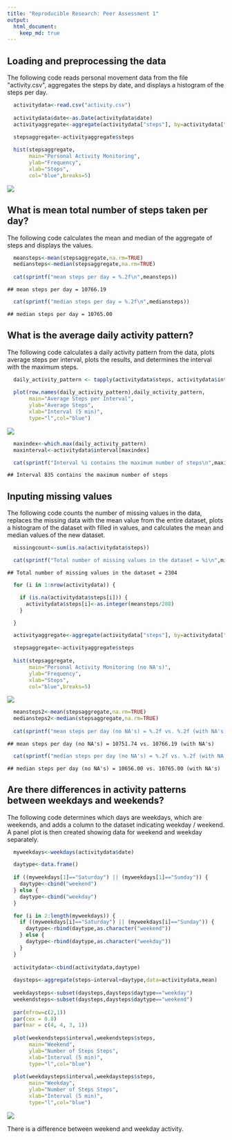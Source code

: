 ```yaml
---
title: "Reproducible Research: Peer Assessment 1"
output: 
  html_document:
    keep_md: true
---
```



## Loading and preprocessing the data

The following code reads personal movement data from the
file "activity.csv", aggregates the steps by date, and 
displays a histogram of the steps per day.


```r
  activitydata<-read.csv("activity.csv")
  
  activitydata$date<-as.Date(activitydata$date)
  activityaggregate<-aggregate(activitydata["steps"], by=activitydata["date"], sum)  

  stepsaggregate<-activityaggregate$steps
  
  hist(stepsaggregate,
       main="Personal Activity Monitoring",
       ylab="Frequency",
       xlab="Steps",
       col="blue",breaks=5)
```

![](PA1_template_files/figure-html/unnamed-chunk-1-1.png)<!-- -->
  

## What is mean total number of steps taken per day?

The following code calculates the mean and median of
the aggregate of steps and displays the values.


```r
  meansteps<-mean(stepsaggregate,na.rm=TRUE)
  mediansteps<-median(stepsaggregate,na.rm=TRUE)
  
  cat(sprintf("mean steps per day = %.2f\n",meansteps))
```

```
## mean steps per day = 10766.19
```

```r
  cat(sprintf("median steps per day = %.2f\n",mediansteps))
```

```
## median steps per day = 10765.00
```
  

## What is the average daily activity pattern?

The following code calculates a daily activity pattern from the 
data, plots average steps per interval, plots the results, and
determines the interval with the maximum steps.


```r
  daily_activity_pattern <- tapply(activitydata$steps, activitydata$interval, mean, na.rm = TRUE)
  
  plot(row.names(daily_activity_pattern),daily_activity_pattern,
       main="Average Steps per Interval", 
       ylab="Average Steps",
       xlab="Interval (5 min)",
       type="l",col="blue")
```

![](PA1_template_files/figure-html/unnamed-chunk-3-1.png)<!-- -->

```r
  maxindex<-which.max(daily_activity_pattern)
  maxinterval<-activitydata$interval[maxindex]

  cat(sprintf("Interval %i contains the maximum number of steps\n",maxinterval))
```

```
## Interval 835 contains the maximum number of steps
```
  
  
## Inputing missing values

The following code counts the number of missing values in 
the data, replaces the missing data with the mean value
from the entire dataset, plots a histogram of the dataset
with filled in values, and calculates the mean and median
values of the new dataset.


```r
  missingcount<-sum(is.na(activitydata$steps))

  cat(sprintf("Total number of missing values in the dataset = %i\n",missingcount))
```

```
## Total number of missing values in the dataset = 2304
```

```r
  for (i in 1:nrow(activitydata)) {

    if (is.na(activitydata$steps[i])) {
      activitydata$steps[i]<-as.integer(meansteps/288)
    }

  }

  activityaggregate<-aggregate(activitydata["steps"], by=activitydata["date"], sum)  

  stepsaggregate<-activityaggregate$steps
  
  hist(stepsaggregate,
       main="Personal Activity Monitoring (no NA's)",
       ylab="Frequency",
       xlab="Steps",
       col="blue",breaks=5)
```

![](PA1_template_files/figure-html/unnamed-chunk-4-1.png)<!-- -->

```r
  meansteps2<-mean(stepsaggregate,na.rm=TRUE)
  mediansteps2<-median(stepsaggregate,na.rm=TRUE)
  
  cat(sprintf("mean steps per day (no NA's) = %.2f vs. %.2f (with NA's)\n",meansteps2,meansteps))
```

```
## mean steps per day (no NA's) = 10751.74 vs. 10766.19 (with NA's)
```

```r
  cat(sprintf("median steps per day (no NA's) = %.2f vs. %.2f (with NA's)\n",mediansteps2,mediansteps))
```

```
## median steps per day (no NA's) = 10656.00 vs. 10765.00 (with NA's)
```
  

## Are there differences in activity patterns between weekdays and weekends?

The following code determines which days are weekdays, which are weekends,
and adds a column to the dataset indicating weekday / weekend.  A panel plot
is then created showing data for weekend and weekday separately. 


```r
  myweekdays<-weekdays(activitydata$date)

  daytype<-data.frame()
  
  if ((myweekdays[1]=="Saturday") || (myweekdays[1]=="Sunday")) {
    daytype<-cbind("weekend")
  } else {
    daytype<-cbind("weekday")
  }

  for (i in 2:length(myweekdays)) {
    if ((myweekdays[i]=="Saturday") || (myweekdays[i]=="Sunday")) {
      daytype<-rbind(daytype,as.character("weekend"))
    } else {
      daytype<-rbind(daytype,as.character("weekday"))
    }
  }
  
  activitydata<-cbind(activitydata,daytype)
  
  daysteps<-aggregate(steps~interval+daytype,data=activitydata,mean)
  
  weekdaysteps<-subset(daysteps,daysteps$daytype=="weekday")
  weekendsteps<-subset(daysteps,daysteps$daytype=="weekend")
  
  par(mfrow=c(2,1))
  par(cex = 0.8)
  par(mar = c(4, 4, 3, 1))
  
  plot(weekendsteps$interval,weekendsteps$steps,
       main="Weekend", 
       ylab="Number of Steps Steps",
       xlab="Interval (5 min)",
       type="l",col="blue")
  
  plot(weekdaysteps$interval,weekdaysteps$steps,
       main="Weekday", 
       ylab="Number of Steps Steps",
       xlab="Interval (5 min)",
       type="l",col="blue")
```

![](PA1_template_files/figure-html/unnamed-chunk-5-1.png)<!-- -->
  
There is a difference between weekend and weekday activity.
